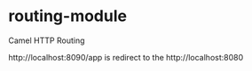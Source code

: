 # routing-module

Camel HTTP Routing

http://localhost:8090/app is redirect to the http://localhost:8080
